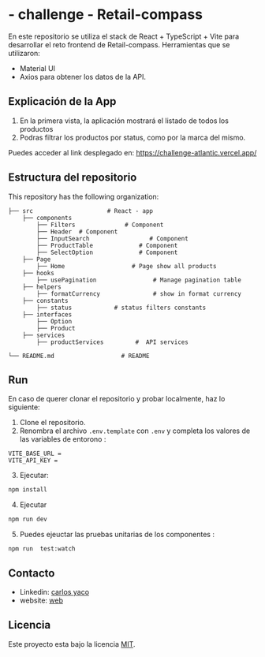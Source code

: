 
#  - challenge - Retail-compass

En este repositorio se utiliza el stack de React + TypeScript + Vite para desarrollar el reto frontend de Retail-compass.
Herramientas que se utilizaron:
- Material UI
- Axios para obtener los datos de la API.

## Explicación de la App

1. En la primera vista, la aplicación mostrará el listado de todos los productos
2. Podras filtrar los productos por status, como por la marca del mismo.

Puedes acceder al link desplegado en:
https://challenge-atlantic.vercel.app/


## Estructura del repositorio

This repository has the following  organization:

    ├── src                     # React - app
        ├── components
            ├── Filters              # Component
            ├── Header  # Component
            ├── InputSearch                 # Component
            ├── ProductTable             # Component
            ├── SelectOption             # Component
        ├── Page
            ├── Home                   # Page show all products
        ├── hooks
            ├── usePagination                # Manage pagination table
        ├── helpers
            ├── formatCurrency               # show in format currency
        ├── constants
            ├── status            # status filters constants
        ├── interfaces
            ├── Option                  
            ├── Product                  
        ├── services
            ├── productServices         #  API services 
            
    └── README.md                   # README

## Run

En caso de querer clonar el repositorio y probar localmente, haz lo siguiente:

1. Clone el repositorio.
2. Renombra  el archivo `.env.template` con `.env` y   completa los valores de las variables de entorono :
```
VITE_BASE_URL = 
VITE_API_KEY = 
```
3. Ejecutar:

```bash
npm install
```


4. Ejecutar

```bash
npm run dev
```

5. Puedes ejeuctar las pruebas unitarias de los componentes :
```
npm run  test:watch
```
## Contacto
* Linkedin: [carlos yaco](https://www.linkedin.com/in/carlos-yaco-tincusi/)
* website: [web](https://yacodev.com)

##  Licencia
Este proyecto esta bajo la licencia [MIT](/LICENCE).
